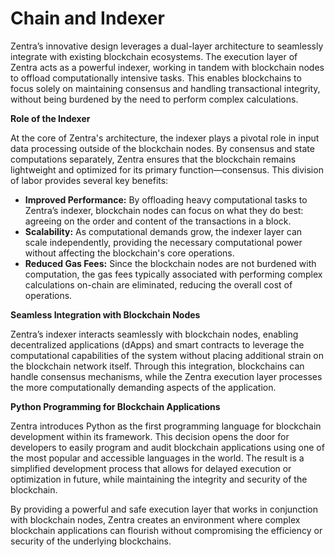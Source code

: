 # Chain and Indexer

Zentra’s innovative design leverages a dual-layer architecture to seamlessly integrate with existing blockchain ecosystems. The execution layer of Zentra acts as a powerful indexer, working in tandem with blockchain nodes to offload computationally intensive tasks. This enables blockchains to focus solely on maintaining consensus and handling transactional integrity, without being burdened by the need to perform complex calculations.

**Role of the Indexer**

At the core of Zentra's architecture, the indexer plays a pivotal role in input data processing outside of the blockchain nodes. By consensus and state computations separately, Zentra ensures that the blockchain remains lightweight and optimized for its primary function—consensus. This division of labor provides several key benefits:

* **Improved Performance:** By offloading heavy computational tasks to Zentra’s indexer, blockchain nodes can focus on what they do best: agreeing on the order and content of the transactions in a block.
* **Scalability:** As computational demands grow, the indexer layer can scale independently, providing the necessary computational power without affecting the blockchain's core operations.
* **Reduced Gas Fees:** Since the blockchain nodes are not burdened with computation, the gas fees typically associated with performing complex calculations on-chain are eliminated, reducing the overall cost of operations.

**Seamless Integration with Blockchain Nodes**

Zentra’s indexer interacts seamlessly with blockchain nodes, enabling decentralized applications (dApps) and smart contracts to leverage the computational capabilities of the system without placing additional strain on the blockchain network itself. Through this integration, blockchains can handle consensus mechanisms, while the Zentra execution layer processes the more computationally demanding aspects of the application.

**Python Programming for Blockchain Applications**

Zentra introduces Python as the first programming language for blockchain development within its framework. This decision opens the door for developers to easily program and audit blockchain applications using one of the most popular and accessible languages in the world. The result is a simplified development process that allows for delayed execution or optimization in future, while maintaining the integrity and security of the blockchain.

By providing a powerful and safe execution layer that works in conjunction with blockchain nodes, Zentra creates an environment where complex blockchain applications can flourish without compromising the efficiency or security of the underlying blockchains.
